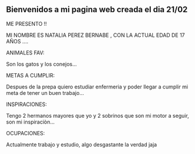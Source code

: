 ##  Bienvenidos a mi pagina  web creada el dia 21/02

ME PRESENTO !!

MI NOMBRE ES NATALIA PEREZ BERNABE , CON LA ACTUAL EDAD DE 17 AÑOS ....

ANIMALES FAV:

Son los gatos y los conejos...

METAS A CUMPLIR:

Despues de la prepa quiero estudiar enfermeria y poder llegar a cumplir mi meta de tener un buen trabajo...

INSPIRACIONES:

Tengo 2 hermanos mayores que yo y 2 sobrinos que son mi motor a seguir, son mi inspiraciòn...

OCUPACIONES:

Actualmente trabajo y estudio, algo desgastante la verdad jaja 

